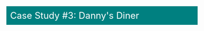 <div style="background-color: #008080; color: white; padding: 10px; font-size: 24px;">
  Case Study #3: Danny's Diner
</div>
